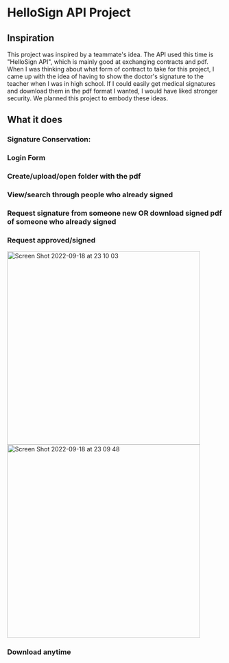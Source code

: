 # HelloSign API Project

## Inspiration

This project was inspired by a teammate's idea. The API used this time is "HelloSign API", which is mainly good at exchanging contracts and pdf. When I was thinking about what form of contract to take for this project, I came up with the idea of having to show the doctor's signature to the teacher when I was in high school. If I could easily get medical signatures and download them in the pdf format I wanted, I would have liked stronger security. We planned this project to embody these ideas.

## What it does
### Signature Conservation:

### Login Form

### Create/upload/open folder with the pdf

### View/search through people who already signed

### Request signature from someone new OR download signed pdf of someone who already signed

### Request approved/signed
<img width="450" alt="Screen Shot 2022-09-18 at 23 10 03" src="https://user-images.githubusercontent.com/103382369/190958577-74e267ed-3a93-473c-a922-10c5458d7650.png">
<img width="450" alt="Screen Shot 2022-09-18 at 23 09 48" src="https://user-images.githubusercontent.com/103382369/190958573-b986d39b-9b2e-46ee-b9db-7a77135b5a73.png">



### Download anytime
